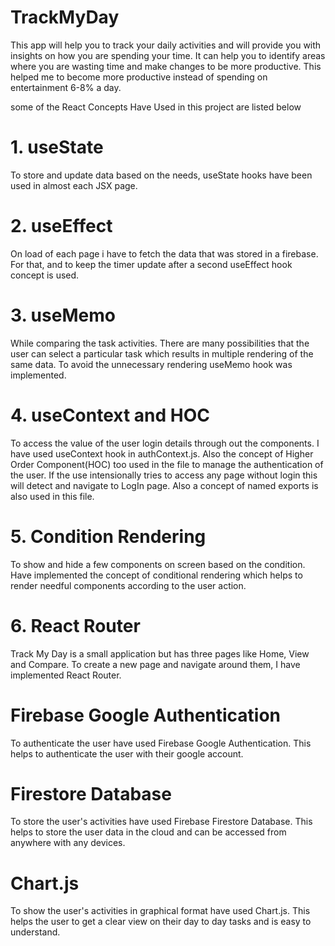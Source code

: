 # TrackMyDay
This app will help you to track your daily activities and will provide you with insights on how you are spending your time. It can help you to identify areas where you are wasting time and make changes to be more productive. This helped me to become more productive instead of spending on entertainment 6-8% a day.

some of the React Concepts Have Used in this project are listed below
# 1. useState
To store and update data based on the needs, useState hooks have been used in almost each JSX page.
# 2. useEffect
On load of each page i have to fetch the data that was stored in a firebase. For that, and to keep the timer update after a second useEffect hook concept is used.
# 3. useMemo
While comparing the task activities. There are many possibilities that the user can select a particular task which results in multiple rendering of the same data. To avoid the unnecessary rendering useMemo hook was implemented.
# 4. useContext and  HOC
To access the value of the user login details through out the components. I have used useContext hook in authContext.js. Also the concept of Higher Order Component(HOC) too used in the file to manage the authentication of the user. If the use intensionally tries to access any page without login this will detect and navigate to LogIn page. Also a concept of named exports is also used in this file.
# 5. Condition Rendering 
To show and hide a few components on screen based on the condition. Have implemented the concept of conditional rendering which helps to render needful components according to the user action.
# 6. React Router
Track My Day is a small application but has three pages like Home, View and Compare. To create a new page and navigate around them, I have implemented React Router.


# Firebase Google Authentication
To authenticate the user have used Firebase Google Authentication. This helps to authenticate the user with their google account.
# Firestore Database
To store the user's activities have used Firebase Firestore Database. This helps to store the user data in the cloud and can be accessed from anywhere with any devices.

# Chart.js
To show the user's activities in graphical format have used Chart.js. This helps the user to get a clear view on their day to day tasks and is easy to understand.
